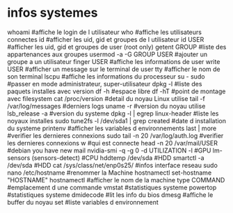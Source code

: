 # infos systemes

whoami                      #affiche le login de l utilisateur
who                         #affiche les utilisateurs connectes
id                          #afficher les uid, gid et groupes de l utilisateur
id USER                     #afficher les uid, gid et groupes de user (root only)
getent GROUP                #liste des appartenances aux groupes
usermod -a -G GROUP USER    #ajouter un groupe a un utilisateur
finger USER                 #affiche les informations de user
write USER                  #afficher un message sur le terminal de user
tty                         #afficher le nom de son terminal
lscpu                       #affiche les informations du processeur
su - sudo                   #passer en mode administrateur, super-utilisateur
dpkg -l                     #liste des paquets installes avec version
df -h                       #espace libre
df -hT                      #point de montage avec filesystem
cat /proc/version           #detail du noyau Linux utilise
tail -f /var/log/messages   #derniers logs
uname -r                    #version du noyau utilise
lsb_release -a              #version du systeme
dpkg -l | egrep linux-header                   #liste les noyaux installes
sudo tune2fs -l /dev/sda1 | grep created       #date d installation du systeme
printenv                    #afficher les variables d environnements
last | more                 #verifier les dernieres connexions
sudo tail -n 20 /var/log/auth.log              #verifier les dernieres connexions
w                           #qui est connecte
head -n 20 /var/mail/USER   #debian you have new mail
nvidia-smi -q -g 0 -d UTILIZATION -l           #GPU
lm-sensors (sensors-detect)                    #CPU
hddtemp /dev/sda                               #HDD
smartctl -a /dev/sda                           #HDD
cat /sys/class/net/enp0s25/                    #infos interface reseau
sudo nano /etc/hostname     #renommer la Machine
hostnamectl set-hostname "HOSTNAME"
hostnamectl                 #afficher le nom de la machine
type COMMAND                #emplacement d une commande
vmstat                      #statistiques systeme
powertop                    #statistiques systeme
dmidecode                   #lit les info du bios
dmesg                       #affiche le buffer du noyau
set                         #liste variables d environnement
